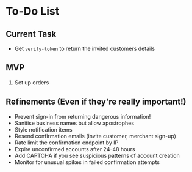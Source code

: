 # To-Do List

## Current Task

- Get `verify-token` to return the invited customers details

## MVP

1. Set up orders

## Refinements (Even if they're really important!)

- Prevent sign-in from returning dangerous information!
- Sanitise business names but allow apostrophes
- Style notification items
- Resend confirmation emails (invite customer, merchant sign-up)
- Rate limit the confirmation endpoint by IP
- Expire unconfirmed accounts after 24-48 hours
- Add CAPTCHA if you see suspicious patterns of account creation
- Monitor for unusual spikes in failed confirmation attempts
